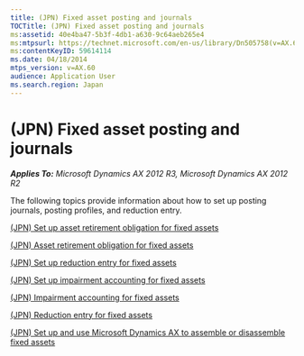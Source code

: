 ```yaml
---
title: (JPN) Fixed asset posting and journals
TOCTitle: (JPN) Fixed asset posting and journals
ms:assetid: 40e4ba47-5b3f-4db1-a630-9c64aeb265e4
ms:mtpsurl: https://technet.microsoft.com/en-us/library/Dn505758(v=AX.60)
ms:contentKeyID: 59614114
ms.date: 04/18/2014
mtps_version: v=AX.60
audience: Application User
ms.search.region: Japan
---
```


# (JPN) Fixed asset posting and journals 


_**Applies To:** Microsoft Dynamics AX 2012 R3, Microsoft Dynamics AX 2012 R2_

The following topics provide information about how to set up posting journals, posting profiles, and reduction entry.

[(JPN) Set up asset retirement obligation for fixed assets](jpn-set-up-asset-retirement-obligation-for-fixed-assets.md)

[(JPN) Asset retirement obligation for fixed assets](jpn-asset-retirement-obligation-for-fixed-assets.md)

[(JPN) Set up reduction entry for fixed assets](jpn-set-up-reduction-entry-for-fixed-assets.md)

[(JPN) Set up impairment accounting for fixed assets](jpn-set-up-impairment-accounting-for-fixed-assets.md)

[(JPN) Impairment accounting for fixed assets](jpn-impairment-accounting-for-fixed-assets.md)

[(JPN) Reduction entry for fixed assets](jpn-reduction-entry-for-fixed-assets.md)

[(JPN) Set up and use Microsoft Dynamics AX to assemble or disassemble fixed assets](jpn-set-up-and-use-microsoft-dynamics-ax-to-assemble-or-disassemble-fixed-assets.md)

  



